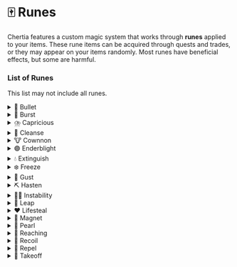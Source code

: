 # 🀄 Runes

Chertia features a custom magic system that works through **runes** applied to your items. These rune items can be acquired through quests and trades, or they may appear on your items randomly. Most runes have beneficial effects, but some are harmful.

### List of Runes

This list may not include all runes.

<details>

<summary>🎯 Bullet</summary>

On right click, the user shoots a 'bullet' projectile.

</details>

<details>

<summary>💨 Burst</summary>

On right click, gives the user a burst of speed.

</details>

<details>

<summary>⛈️ Capricious</summary>

On right click, changes the weather.

</details>

<details>

<summary>🥛 Cleanse</summary>

On sneak, removes (some) negative effects from the user.

</details>

<details>

<summary>🐮 Cownnon</summary>

On right click, the user shoots an exploding cow.

</details>

<details>

<summary>🟣 Enderblight</summary>

On attack, the user will deal extra damage to Endermen, Endermites, and Ender Dragons.

</details>

<details>

<summary>💧 Extinguish</summary>

On sneak, extinguishes the user.

</details>

<details>

<summary>❄️ Freeze</summary>

On sneak + attack, the victim is slowed. With higher levels, the victim may become completely frozen.

</details>

<details>

<summary>🍃 Gust</summary>

On right click, a sudden gust pushes the user and anything nearby into the air.

</details>

<details>

<summary>⛏️ Hasten</summary>

When mining, there is a chance the user will receive the haste effect.

</details>

<details>

<summary>⛓️‍💥 Instability</summary>

On attack, there is a chance the attack will rebound and damage the user & item. However, normal attacks are boosted.

</details>

<details>

<summary>🥾 Leap</summary>

On sneak + jump, the user is thrust into the air.

</details>

<details>

<summary>❤️ Lifesteal</summary>

On attack, the user will regain some health.

</details>

<details>

<summary>🧲 Magnet</summary>

On sneak, any nearby items are magnetized towards the user.

</details>

<details>

<summary>🧿 Pearl</summary>

On right click, the user shoots an ender pearl.

</details>

<details>

<summary>🦀 Reaching</summary>

On right click, temporarily extends the user's reach for block interaction.

</details>

<details>

<summary>🥊 Recoil</summary>

On attack, the user will also be knocked back.

</details>

<details>

<summary>🌊 Repel</summary>

On sneak + attack, entities around the user are repelled.

</details>

<details>

<summary>🚀 Takeoff</summary>

On taking off with an Elytra, the user is given a significant boost.

</details>
